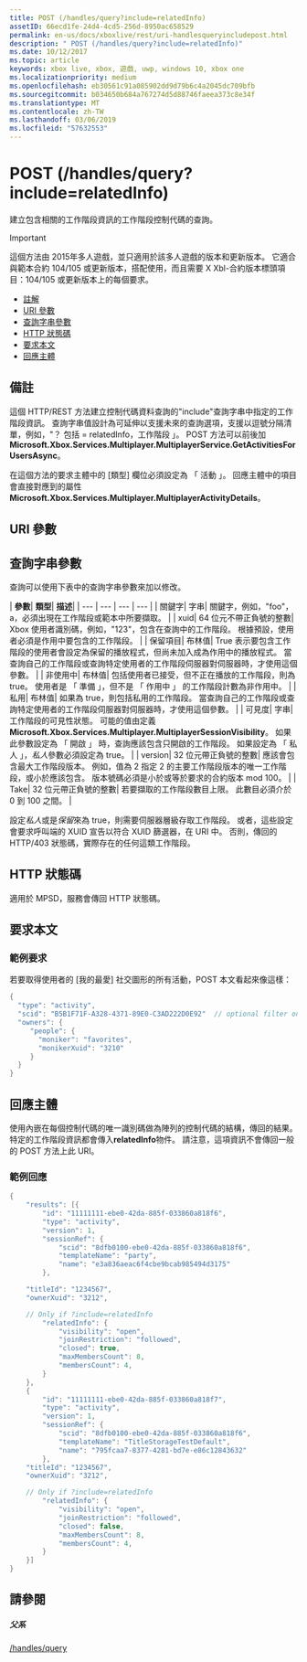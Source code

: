 ```yaml
---
title: POST (/handles/query?include=relatedInfo)
assetID: 66ecd1fe-24d4-4cd5-256d-8950ac658529
permalink: en-us/docs/xboxlive/rest/uri-handlesqueryincludepost.html
description: " POST (/handles/query?include=relatedInfo)"
ms.date: 10/12/2017
ms.topic: article
keywords: xbox live, xbox, 遊戲, uwp, windows 10, xbox one
ms.localizationpriority: medium
ms.openlocfilehash: eb30561c91a085902dd9d79b6c4a2045dc709bfb
ms.sourcegitcommit: b034650b684a767274d5d88746faeea373c8e34f
ms.translationtype: MT
ms.contentlocale: zh-TW
ms.lasthandoff: 03/06/2019
ms.locfileid: "57632553"
---
```

# <a name="post-handlesqueryincluderelatedinfo"></a>POST (/handles/query?include=relatedInfo)
建立包含相關的工作階段資訊的工作階段控制代碼的查詢。

> [!IMPORTANT]
> 這個方法由 2015年多人遊戲，並只適用於該多人遊戲的版本和更新版本。 它適合與範本合約 104/105 或更新版本，搭配使用，而且需要 X Xbl-合約版本標頭項目：104/105 或更新版本上的每個要求。

  * [註解](#ID4ET)
  * [URI 參數](#ID4ECB)
  * [查詢字串參數](#ID4EPB)
  * [HTTP 狀態碼](#ID4EAF)
  * [要求本文](#ID4EHF)
  * [回應主體](#ID4EZF)

<a id="ID4ET"></a>


## <a name="remarks"></a>備註

這個 HTTP/REST 方法建立控制代碼資料查詢的"include"查詢字串中指定的工作階段資訊。 查詢字串值設計為可延伸以支援未來的查詢選項，支援以逗號分隔清單，例如，"？ 包括 = relatedInfo，工作階段 」。 POST 方法可以前後加**Microsoft.Xbox.Services.Multiplayer.MultiplayerService.GetActivitiesForUsersAsync**。

在這個方法的要求主體中的 [類型] 欄位必須設定為 「 活動 」。 回應主體中的項目會直接對應到的屬性**Microsoft.Xbox.Services.Multiplayer.MultiplayerActivityDetails**。

<a id="ID4ECB"></a>


## <a name="uri-parameters"></a>URI 參數

<a id="ID4EPB"></a>


## <a name="query-string-parameters"></a>查詢字串參數

查詢可以使用下表中的查詢字串參數來加以修改。

| <b>參數</b>| <b>類型</b>| <b>描述</b>|
| --- | --- | --- | --- |
| 關鍵字| 字串| 關鍵字，例如，"foo"，a，必須出現在工作階段或範本中所要擷取。 |
| xuid| 64 位元不帶正負號的整數| Xbox 使用者識別碼，例如，"123"，包含在查詢中的工作階段。 根據預設，使用者必須是作用中要包含的工作階段。 |
| 保留項目| 布林值| True 表示要包含工作階段的使用者會設定為保留的播放程式，但尚未加入成為作用中的播放程式。 當查詢自己的工作階段或查詢特定使用者的工作階段伺服器對伺服器時，才使用這個參數。 |
| 非使用中| 布林值| 包括使用者已接受，但不正在播放的工作階段，則為 true。 使用者是 「 準備 」，但不是 「 作用中 」 的工作階段計數為非作用中。 |
| 私用| 布林值| 如果為 true，則包括私用的工作階段。 當查詢自己的工作階段或查詢特定使用者的工作階段伺服器對伺服器時，才使用這個參數。 |
| 可見度| 字串| 工作階段的可見性狀態。 可能的值由定義<b>Microsoft.Xbox.Services.Multiplayer.MultiplayerSessionVisibility</b>。 如果此參數設定為 「 開啟 」 時，查詢應該包含只開啟的工作階段。 如果設定為 「 私人 」，<i>私人</i>參數必須設定為 true。 |
| version| 32 位元帶正負號的整數| 應該會包含最大工作階段版本。 例如，值為 2 指定 2 的主要工作階段版本的唯一工作階段，或小於應該包含。 版本號碼必須是小於或等於要求的合約版本 mod 100。 |
| Take| 32 位元帶正負號的整數| 若要擷取的工作階段數目上限。 此數目必須介於 0 到 100 之間。 |


設定*私人*或是*保留*來為 true，則需要伺服器層級存取工作階段。 或者，這些設定會要求呼叫端的 XUID 宣告以符合 XUID 篩選器，在 URI 中。 否則，傳回的 HTTP/403 狀態碼，實際存在的任何這類工作階段。

<a id="ID4EAF"></a>


## <a name="http-status-codes"></a>HTTP 狀態碼
適用於 MPSD，服務會傳回 HTTP 狀態碼。  
<a id="ID4EHF"></a>


## <a name="request-body"></a>要求本文

<a id="ID4ENF"></a>


### <a name="sample-request"></a>範例要求

若要取得使用者的 [我的最愛] 社交圖形的所有活動，POST 本文看起來像這樣：


```cpp
{
  "type": "activity",
  "scid": "B5B1F71F-A328-4371-89E0-C3AD222D0E92"  // optional filter on scid
  "owners": {
     "people": {
       "moniker": "favorites",
       "monikerXuid": "3210"
     }
  }
}

```


<a id="ID4EZF"></a>


## <a name="response-body"></a>回應主體

使用內嵌在每個控制代碼的唯一識別碼做為陣列的控制代碼的結構，傳回的結果。 特定的工作階段資訊都會傳入**relatedInfo**物件。 請注意，這項資訊不會傳回一般的 POST 方法上此 URI。

<a id="ID4EDG"></a>


### <a name="sample-response"></a>範例回應


```cpp
{
    "results": [{
        "id": "11111111-ebe0-42da-885f-033860a818f6",
        "type": "activity",
        "version": 1,
        "sessionRef": {
            "scid": "8dfb0100-ebe0-42da-885f-033860a818f6",
            "templateName": "party",
            "name": "e3a836aeac6f4cbe9bcab985494d3175"
        },

    "titleId": "1234567",
    "ownerXuid": "3212",

    // Only if ?include=relatedInfo
        "relatedInfo": {
            "visibility": "open",
            "joinRestriction": "followed",
            "closed": true,
            "maxMembersCount": 8,
            "membersCount": 4,
        }
    },
    {
        "id": "11111111-ebe0-42da-885f-033860a818f7",
        "type": "activity",
        "version": 1,
        "sessionRef": {
            "scid": "8dfb0100-ebe0-42da-885f-033860a818f6",
            "templateName": "TitleStorageTestDefault",
            "name": "795fcaa7-8377-4281-bd7e-e86c12843632"
        },
    "titleId": "1234567",
    "ownerXuid": "3212",

    // Only if ?include=relatedInfo
        "relatedInfo": {
            "visibility": "open",
            "joinRestriction": "followed",
            "closed": false,
            "maxMembersCount": 8,
            "membersCount": 4,
        }
    }]
}

```


<a id="ID4ENG"></a>


## <a name="see-also"></a>請參閱

<a id="ID4EPG"></a>


##### <a name="parent"></a>父系

[/handles/query](uri-handlesquery.md)

